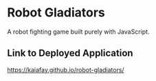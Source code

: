 # Robot Gladiators
A robot fighting game built purely with JavaScript.

## Link to Deployed Application
https://kaiafay.github.io/robot-gladiators/ 
